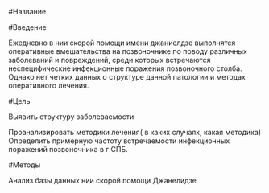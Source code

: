 #Название

#Введение

Ежедневно в нии скорой помощи имени джаниелдзе выполнятся оперативные вмешательства на позвоночнике по поводу различных заболеваний и повреждений, среди которых встречаются неспецифические инфекционные поражения позвоночного столба. Однако нет четких данных о структуре данной патологии и методах оперативного лечения.

#Цель

Выявить структуру заболеваемости 

Проанализировать методики лечения( в каких случаях, какая методика)
Определить примерную частоту встречаемости инфекционных поражений позвоночника в г СПБ.

#Методы

Анализ базы данных нии скорой помощи Джанелидзе
